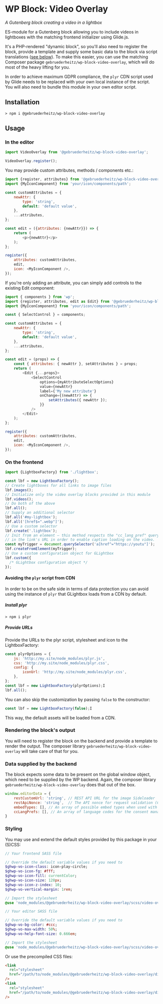 # WP Block: Video Overlay

_A Gutenberg block creating a video in a lightbox_

ES-module for a Gutenberg block allowing you to include videos in lightboxes
with the matching frontend initializer using Glide.js.

It's a PHP-rendered "dynamic block", so you'll also need to register the block,
provide a template and supply some basic data to the block via script translations
([see below](#data-supplied-by-the-backend)). To make this easier, you can use
the matching Composer package `gebruederheitz/wp-block-video-overlay`, which will
do most of the heavy lifting for you.

In order to achieve maximum GDPR compliance, the `plyr` CDN script used by Glide
needs to be replaced with your own local instance of the script.
You will also need to bundle this module in your own editor script.

## Installation

```shell
> npm i @gebruederheitz/wp-block-video-overlay
```

## Usage

### In the editor

```js
import VideoOverlay from '@gebruederheitz/wp-block-video-overlay';

VideoOverlay.register();
```

You may provide custom attributes, methods / components etc.:
```js
import {register, attributes} from '@gebruederheitz/wp-block-video-overlay';
import {MyIconComponent} from 'your/icon/components/path';

const customAttributes = {
    newAttr: {
        type: 'string',
        default: 'default value',
    },
    ...attributes,
};

const edit = ({attributes: {newAttr}}) => {
    return (
        <p>{newAttr}</p>
    );
};

register({
    attributes: customAttributes,
    edit,
    icon: <MyIconComponent />,
});

```

If you're only adding an attribute, you can simply add controls to the existing
Edit component:

```js
import { components } from 'wp';
import {register, attributes, edit as Edit} from '@gebruederheitz/wp-block-video-overlay';
import {MyIconComponent} from 'your/icon/components/path';

const { SelectControl } = components;

const customAttributes = {
    newAttr: {
        type: 'string',
        default: 'default value',
    },
    ...attributes,
};

const edit = (props) => {
    const { attributes: { newAttr }, setAttributes } = props;
    return (
        <Edit {...props}>
            <SelectControl 
                options={myAttributeSelectOptions} 
                value={newAttr}
                label={'My new attribute'}
                onChange={(newAttr) => {
                    setAttributes({ newAttr });
                }}
            />
        </Edit>
    );
};

register({
    attributes: customAttributes,
    edit,
    icon: <MyIconComponent />,
});
```

### On the frontend

```js
import {LightboxFactory} from './lightbox';

const lbf = new LightboxFactory();
// Create lightboxes for all links to image files
lbf.images();
// Initialize only the video overlay blocks provided in this module
lbf.videos();
// Do both of the above
lbf.all();
// Supply an additional selector
lbf.all('#my-lightbox');
lbf.all('[href$=".webp"]');
// Use a custom selector
lbf.create('.lightbox');
// Init from an element – this method respects the "cc_lang_pref" query parameter
// in the link's URL in order to enable caption loading on the video.
const myTrigger = document.querySelector('a[href^="https://youtu"]');
lbf.createFromElement(myTrigger);
// Use a custom configuration object for GLightbox
lbf.custom({
  /* GLightbox configuration object */
});
```


#### Avoiding the `plyr` script from CDN

In order to be on the safe side in terms of data protection you can avoid using
the instance of `plyr` that GLightbox loads from a CDN by default.

##### Install plyr 

``` shell
> npm i plyr
```

##### Provide URLs

Provide the URLs to the plyr script, stylesheet and icon to the LightboxFactory:

```js
const plyrOptions = {
    js: 'http://my.site/node_modules/plyr.js',  
    css: 'http://my.site/node_modules/plyr.css',
    config: {
        iconUrl: 'http://my.site/node_modules/plyr.css',     
    },          
};
const lbf = new LightboxFactory(plyrOptions);I
lbf.all();
```

You can also skip the customization by passing `false` to the constructor:

```js
const lbf = new LightboxFactory(false);I
```

This way, the default assets will be loaded from a CDN.


### Rendering the block's output

You will need to register the block on the backend and provide a template to 
render the output. The composer library `gebruederheitz/wp-block-video-overlay`
will take care of that for you.


### Data supplied by the backend

The block expects some data to be present on the global window object, which 
need to be supplied by the WP backend. Again, the composer library 
`gebruederheitz/wp-block-video-overlay` does that out of the box.

```js
window.editorData = {
    restCustomUrl: 'string', // REST API URL for the image Sideloader
    restApiNonce: 'string',  // The API nonce for request validation (CSRF/XSS)
    embedTypes: [], // An array of possible embed types when used with a consent management solution. Pass `null` to skip.
    ccLangPrefs: [], // An array of language codes for the consent management solution. Pass an empty array to skip.
}
```

### Styling

You may use and extend the default styles provided by this package in your 
(S)CSS:
```sass
// Your frontend SASS file

// Override the default variable values if you need to
$ghwp-vo-icon-class: icon-play-circle;
$ghwp-vo-icon-fg: #fff;
$ghwp-vo-icon-fill: currentColor;
$ghwp-vo-icon-size: 128px;
$ghwp-vo-icon-z-index: 10;
$ghwp-vo-vertical-margin: 1rem;

// Import the stylesheet
@use 'node_modules/@gebruederheitz/wp-block-video-overlay/scss/video-overlay';
```

```sass
// Your editor SASS file

// Override the default variable values if you need to
$ghwp-vo-bg-color: #ccc;
$ghwp-vo-max-width: 50%;
$ghwp-vo-help-font-size: 0.666em;

// Import the stylesheet
@use 'node_modules/@gebruederheitz/wp-block-video-overlay/scss/video-overlay.editor';
```

Or use the precompiled CSS files:
```html
<link 
  rel="stylesheet"
  href="/path/to/node_modules/@gebruederheitz/wp-block-video-overlay/dist/video-overlay.css"
/>
<link 
  rel="stylesheet"
  href="/path/to/node_modules/@gebruederheitz/wp-block-video-overlay/dist/video-overlay.editor.css"
/>
```
